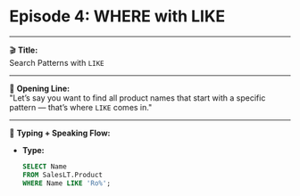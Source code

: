 # Episode 4: WHERE with LIKE

---

🎬 **Title:**  
Search Patterns with `LIKE`

---

🎤 **Opening Line:**  
"Let’s say you want to find all product names that start with a specific pattern — that’s where `LIKE` comes in."

---

🧠 **Typing + Speaking Flow:**

- **Type:**  
  ```sql
  SELECT Name  
  FROM SalesLT.Product  
  WHERE Name LIKE 'Ro%';
